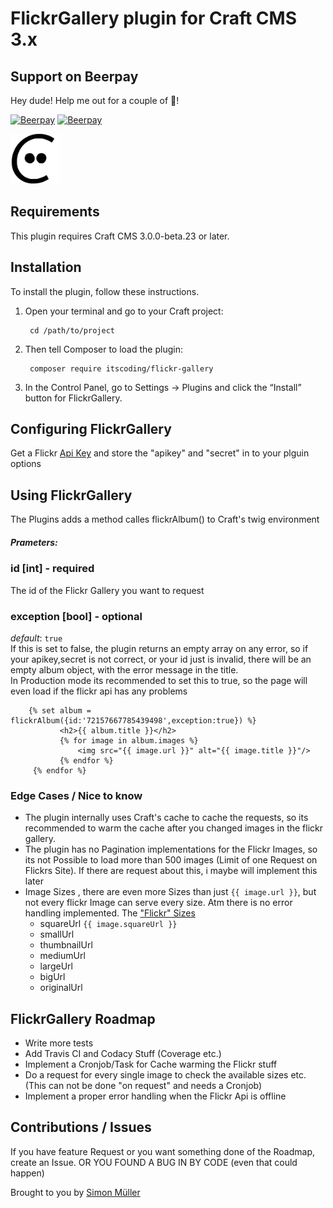 # FlickrGallery plugin for Craft CMS 3.x

## Support on Beerpay
Hey dude! Help me out for a couple of :beers:!

[![Beerpay](https://beerpay.io/boscho87/flickrgallery/badge.svg?style=beer-square)](https://beerpay.io/boscho87/flickrgallery)  [![Beerpay](https://beerpay.io/boscho87/flickrgallery/make-wish.svg?style=flat-square)](https://beerpay.io/boscho87/flickrgallery?focus=wish)

<img src="https://github.com/boscho87/flickrgallery/raw/master/src/icon.svg?sanitize=true" alt="Screenshot" width="80px" height=80px>

## Requirements

This plugin requires Craft CMS 3.0.0-beta.23 or later.

## Installation

To install the plugin, follow these instructions.

1. Open your terminal and go to your Craft project:

        cd /path/to/project

2. Then tell Composer to load the plugin:

        composer require itscoding/flickr-gallery

3. In the Control Panel, go to Settings → Plugins and click the “Install” button for FlickrGallery.

## Configuring FlickrGallery

Get a Flickr [Api Key](https://www.flickr.com/services/api/misc.api_keys.html) and store the "apikey" and "secret" in to your plguin options


## Using FlickrGallery

The Plugins adds a method calles flickrAlbum() to Craft's twig environment

##### Prameters:

### id [int] - required
The id of the Flickr Gallery you want to request


### exception [bool] - optional
*default*: `true`  
If this is set to false, the plugin returns an empty array on any error, so if your apikey,secret is not correct, or your id just is invalid, there will be an empty album object, with the error message in the title.  
In Production mode its recommended to set this to true, so the page will even load if the flickr api has any problems

```twig
    {% set album = flickrAlbum({id:'72157667785439498',exception:true}) %}
           <h2>{{ album.title }}</h2>
           {% for image in album.images %}
               <img src="{{ image.url }}" alt="{{ image.title }}"/>
           {% endfor %}
     {% endfor %}
```

### Edge Cases / Nice to know
- The plugin internally uses Craft's cache to cache the requests, so its recommended to warm the cache after you changed images in the flickr gallery.
- The plugin has no Pagination implementations for the Flickr Images, so its not Possible to load more than 500 images (Limit of one Request on Flickrs Site). If there are request about this, i maybe will implement this later
- Image Sizes , there are even more Sizes than just `{{ image.url }}`, but not every flickr Image can serve every size. Atm there is no error handling implemented. The ["Flickr" Sizes](https://www.flickr.com/services/api/flickr.photos.getSizes.html)
   - squareUrl `{{ image.squareUrl }}`
   - smallUrl
   - thumbnailUrl
   - mediumUrl
   - largeUrl
   - bigUrl
   - originalUrl
  
## FlickrGallery Roadmap

- Write more tests
- Add Travis CI and Codacy Stuff (Coverage etc.)
- Implement a Cronjob/Task for Cache warming the Flickr stuff
- Do a request for every single image to check the available sizes etc. (This can not be done "on request" and needs a Cronjob)
- Implement a proper error handling when the Flickr Api is offline


## Contributions / Issues
If you have feature Request or you want something done of the Roadmap, create an Issue. OR YOU FOUND A BUG IN BY CODE (even that could happen)

Brought to you by [Simon Müller](https://blog.itscoding.ch)

